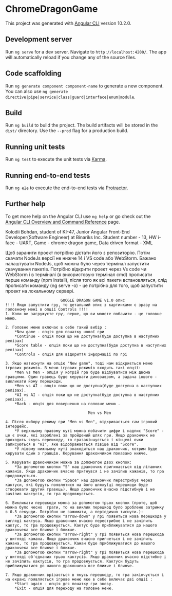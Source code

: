 # ChromeDragonGame

This project was generated with [Angular CLI](https://github.com/angular/angular-cli) version 10.2.0.

## Development server

Run `ng serve` for a dev server. Navigate to `http://localhost:4200/`. The app will automatically reload if you change any of the source files.

## Code scaffolding

Run `ng generate component component-name` to generate a new component. You can also use `ng generate directive|pipe|service|class|guard|interface|enum|module`.

## Build

Run `ng build` to build the project. The build artifacts will be stored in the `dist/` directory. Use the `--prod` flag for a production build.

## Running unit tests

Run `ng test` to execute the unit tests via [Karma](https://karma-runner.github.io).

## Running end-to-end tests

Run `ng e2e` to execute the end-to-end tests via [Protractor](http://www.protractortest.org/).

## Further help

To get more help on the Angular CLI use `ng help` or go check out the [Angular CLI Overview and Command Reference](https://angular.io/cli) page.

Kolodii Bohdan, student of KI-47, Junior Angular Front-End Developer(Software Engineer) at Binariks Inc.
Student number - 13,  HW i-face - UART, Game - chrome dragon game, Data driven format - XML

Щоб заранити проект потрібно дістати його з репозиторію. Потім скачати NodeJs версії не нижче 14 і VS code або WebStorm. Бажано налаштувати NodeJs, щоб можна було через термінал запустити скачування пакетів. Потрібно відкрити проект через Vs code чи WebStorm і в терміналі (я використовую термінал cmd) прописати перше команду (npm install), після  того як всі пакети встановляться, слід прописати команду (ng serve -o) - це потрібно для того, щоб запустити проект на локальному сервері.

                            GOOGLE DRAGON GAME v1.0 опис
    !!!! Якщо запустити гру, то детальний опис з картинками є зразу на головному мені в опції Controls !!!!
    1. Коли ви загружуєте гру, перше, що ви можете побачити - це головне меню.
    
    2. Головне меню включає в себе такий вибір :
        *New game - опція для початку нової гри
        *Continue - опція поки що не доступна(буде доступна в наступних релізах)
        *Score table - опція поки що не доступна(буде доступна в наступних релізах)
        *Controls - опція для відкриття інформації по грі
    
    3. Якщо натиснути на опцію "New game", тоді нам відкриється меню ігрових режимів. В меню ігрових режимів входить такі опції:
        *Men vs Men - опція у котрій гра буде відбуватися між двома гравцями. Один гравець буде керувати динозавром, а задача іншого - викликати йому перешкоди.
        *Men vs AI - опція поки що не доступна(буде доступна в наступних релізах).
        *AI vs AI - опція поки що не доступна(буде доступна в наступних релізах).
        *Back - опція для повернення на головне меню .

                                        Men vs Men

    4. Після вибору режиму гри "Men vs Men", відкривається сам ігровий інтерфейс.
        *У верхньому правому куті можна побачити цифри і надпис "Score" - це є очки, які зароблені за пройдений шлях гри. Якщо дракончик не проходить якусь перешкоду, то гразакінчується і кінцеві очки записуються в "HI", яке відображається лівіше від "Score".
        *У лівому нижньому куті знаходиться наш дракончик, котрим буде керувати один з гравців. Керування дракончиком показано нижче.

    5. Керувати дракончиком можна за допомогою двох кнопок:
        *За допомогою кнопки "S" наш дракончик пригинається від літаючих кажанів. Якщо дракончик вчасно пригнувся і не зачіпив кажанів, то гра продовжується.
        *За допомогою кнопки "Space" наш дракончик перестрибує через кактуси, які будуть появлятися на його шляху(ці перешкоди буде створювати другий гравець). Якщо дракончик вчасно підстибнув і не зачіпив кактусів, то гра продовжується.

    6. Викликати перешкоди можна за допомогою трьох кнопок (проте, щоб можна було чесно  грати, то на виклик перешкод було зроблено затримку в 0.5 секунди. Потрібно не зажимати, а періодично тиснути.):
        *За допомогою кнопки "arrow-down" у грі появиться нова перешкода у вигляді кактуса. Якщо дракончик вчасно перестрибне і не зачіпить кактус, то гра продовжується. Кактус буде приближуватися до нашого дракончека все ближче і ближче.
        *За допомогою кнопки "arrow-right" у грі появиться нова перешкода у вигляді кажана. Якщо дракончик вчасно пригнеться і не зачіпить кажана, то гра продовжується. Кажан буде приближуватися до нашого дракончека все ближче і ближче.
        *За допомогою кнопки "arrow-right" у грі появиться нова перешкода у вигляді об'єднаних трьох кактусів. Якщо дракончик вчасно підстибне і не зачіпить кактусів, то гра продовжується. Кактуси будуть приближуватися до нашого дракончека все ближче і ближче.

    7. Якщо дракончик врізається в якусь перешкоду, то гра закінчується і на екрані появляється ігрове меню яке в себе включає дві опції :
        *Start again - опція для початку гри знову.
        *Exit - опція для переходу на головне меню.
